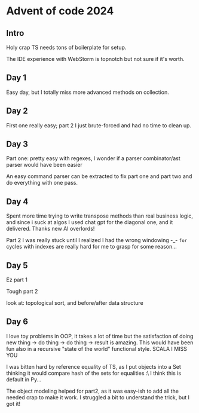 # Advent of code 2024

## Intro

Holy crap TS needs tons of boilerplate for setup.

The IDE experience with WebStorm is topnotch but not sure if it's worth.

## Day 1

Easy day, but I totally miss more advanced methods on collection.

## Day 2

First one really easy; part 2 I just brute-forced and had no time to clean up.

## Day 3

Part one: pretty easy with regexes, I wonder if a parser combinator/ast parser would have been easier

An easy command parser can be extracted to fix part one and part two and do everything with one pass.

## Day 4

Spent more time trying to write transpose methods than real business logic,
and since i suck at algos I used chat gpt for the diagonal one, and it delivered.
Thanks new AI overlords!

Part 2 I was really stuck until I realized I had the wrong windowing -_-
`for` cycles with indexes are really hard for me to grasp for some reason...

## Day 5

Ez part 1

Tough part 2

look at: topological sort, and before/after data structure

## Day 6

I love toy problems in OOP, it takes a lot of time but the
satisfaction of doing new thing -> do thing -> do thing -> result is amazing.
This would have been fun also in a recursive "state of the world" functional style.
SCALA I MISS YOU

I was bitten hard by reference equality of TS, as I put objects into a Set thinking
it would compare hash of the sets for equalities :\ I think this is default in Py...

The object modeling helped for part2, as it was easy-ish to add all the needed crap
to make it work. I struggled a bit to understand the trick, but I got it!
